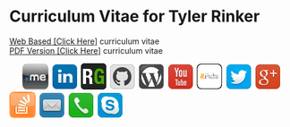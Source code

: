Curriculum Vitae for Tyler Rinker
===
<a href="http://trinker.github.io/curriculum_vitae" target="_blank">Web Based [Click Here]</a> curriculum vitae      
[PDF Version [Click Here]](https://github.com/trinker/trinker.github.com/blob/master/card/curriculum_vitae_tyler_rinker.pdf?raw=true) curriculum vitae

<a target="_blank" style="margin-left: 4.5%;" href="http://about.me/tylerrinker" target="_blank">![](icons/aboutme.png)</a>
<a target="_blank" href="http://www.linkedin.com/pub/tyler-rinker/39/36b/1a0" target="_blank">![](icons/linkedin.png)</a>
<a target="_blank" href="https://www.researchgate.net/profile/Tyler_Rinker" target="_blank">![](icons/researchgate.png)</a>
<a target="_blank" href="https://github.com/trinker" target="_blank">![](icons/github_2.png)</a>
<a target="_blank" href="http://trinkerrstuff.wordpress.com/" target="_blank">![](icons/wordpress.png)</a>
<a target="_blank" href="http://www.youtube.com/channel/UCOuzoXJpWWOFop7_nlJ5-hw/videos" target="_blank">![](icons/youtube.png)</a>
<a target="_blank" href="http://rpubs.com/trinker" target="_blank">![](icons/rpubs.png)</a>
<a target="_blank" href="https://twitter.com/tylerrinker" target="_blank">![](icons/twitter.png)</a>
<a target="_blank" href="https://plus.google.com/u/0/107881588921166122909/posts" target="_blank">![](icons/google_plus.png)</a>
<a target="_blank" href="http://stackoverflow.com/users/1000343/tyler-rinker" target="_blank">![](icons/stackoverflow.png)</a>
<a target="_blank" href="mailto:tyler.rinker@gmail.com" target="_blank">![](icons/mail.png)</a>
<a target="_blank" href="tel:716-472-2642" target="_blank">![](icons/phone.png)</a>
<a target="_blank" href="skype:tyler.rinker?call">![](icons/skype.png)</a>


